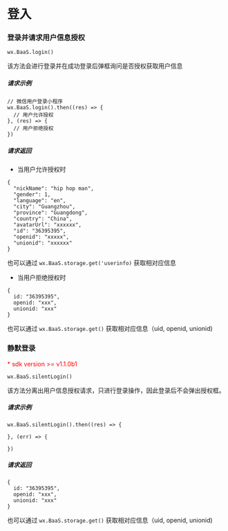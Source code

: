 # 登入

### 登录并请求用户信息授权
`wx.BaaS.login()`

该方法会进行登录并在成功登录后弹框询问是否授权获取用户信息

##### 请求示例
```
// 微信用户登录小程序
wx.BaaS.login().then((res) => {
  // 用户允许授权
}, (res) => {
  // 用户拒绝授权
})
```

##### 请求返回

- 当用户允许授权时
```
{
  "nickName": "hip hop man",
  "gender": 1,
  "language": "en",
  "city": "Guangzhou",
  "province": "Guangdong",
  "country": "China",
  "avatarUrl": "xxxxxx",
  "id": "36395395",
  "openid": "xxxxx",
  "unionid": "xxxxxx"
}
```

也可以通过 `wx.BaaS.storage.get('userinfo)` 获取相对应信息

- 当用户拒绝授权时
```
{
  id: "36395395",
  openid: "xxx",
  unionid: "xxx"
}
```
也可以通过 `wx.BaaS.storage.get()` 获取相对应信息（uid, openid, unionid)


### 静默登录

<p style='color:red'>* sdk version >= v1.1.0b1</p>

`wx.BaaS.silentLogin()`

该方法分离出用户信息授权请求，只进行登录操作，因此登录后不会弹出授权框。

##### 请求示例
```
wx.BaaS.silentLogin().then((res) => {

}, (err) => {

})
```

##### 请求返回

```
{
  id: "36395395",
  openid: "xxx",
  unionid: "xxx"
}
```

也可以通过 `wx.BaaS.storage.get()` 获取相对应信息（uid, openid, unionid)